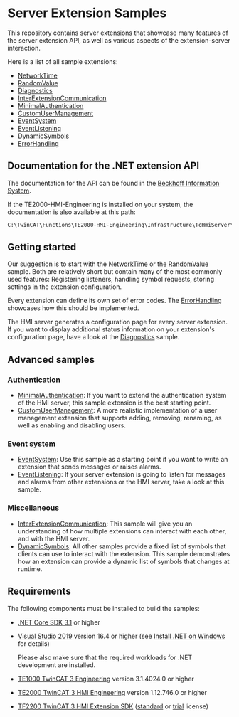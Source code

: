# Server Extension Samples

This repository contains server extensions that showcase many features of the server extension API,
as well as various aspects of the extension-server interaction.

Here is a list of all sample extensions:

- [NetworkTime](Extensions/NetworkTime/README.md)
- [RandomValue](Extensions/RandomValue/README.md)
- [Diagnostics](Extensions/Diagnostics/README.md)
- [InterExtensionCommunication](Extensions/InterExtensionCommunication/README.md)
- [MinimalAuthentication](Extensions/MinimalAuthentication/README.md)
- [CustomUserManagement](Extensions/CustomUserManagement/README.md)
- [EventSystem](Extensions/EventSystem/README.md)
- [EventListening](Extensions/EventListening/README.md)
- [DynamicSymbols](Extensions/DynamicSymbols/README.md)
- [ErrorHandling](Extensions/ErrorHandling/README.md)

## Documentation for the .NET extension API

The documentation for the API can be found in the [Beckhoff Information System](https://infosys.beckhoff.com/index.php?content=../content/1031/te2000_tc3_hmi_engineering/10591698827.html&id=7157243092038441902).

If the TE2000-HMI-Engineering is installed on your system, the documentation is also available at this path:

```txt
C:\TwinCAT\Functions\TE2000-HMI-Engineering\Infrastructure\TcHmiServer\docs\TcHmiSrvExtNet.Core.Documentation.chm
```

## Getting started

Our suggestion is to start with the [NetworkTime](Extensions/NetworkTime/README.md) or
the [RandomValue](Extensions/RandomValue/README.md) sample.
Both are relatively short but contain many of the most commonly used features:
Registering listeners, handling symbol requests, storing settings in the extension configuration.

Every extension can define its own set of error codes. The [ErrorHandling](Extensions/ErrorHandling/README.md) showcases how this should be implemented.

The HMI server generates a configuration page for every server extension. If you want to display additional status information on your extension's configuration page, have a look at the [Diagnostics](Extensions/Diagnostics/README.md) sample.

## Advanced samples

### **Authentication**

- [MinimalAuthentication](Extensions/MinimalAuthentication/README.md): If you want to extend the authentication system of the HMI server, this sample extension is the best starting point.
- [CustomUserManagement](Extensions/CustomUserManagement/README.md): A more realistic implementation of a user management extension that supports adding, removing, renaming, as well as enabling and disabling users.

### **Event system**

- [EventSystem](Extensions/EventSystem/README.md): Use this sample as a starting point if you want to write an extension that sends messages or raises alarms.
- [EventListening](Extensions/EventListening/README.md): If your server extension is going to listen for messages and alarms from other extensions or the HMI server, take a look at this sample.

### **Miscellaneous**

- [InterExtensionCommunication](Extensions/InterExtensionCommunication/README.md): This sample will give you an understanding of how multiple extensions can interact with each other, and with the HMI server.
- [DynamicSymbols](Extensions/DynamicSymbols/README.md): All other samples provide a fixed list of symbols that clients can use to interact with the extension. This sample demonstrates how an extension can provide a dynamic list of symbols that changes at runtime.

## Requirements

The following components must be installed to build the samples:

- [.NET Core SDK 3.1](https://dotnet.microsoft.com/download/dotnet) or higher

- [Visual Studio 2019](https://visualstudio.microsoft.com/downloads/?utm_medium=microsoft&utm_source=docs.microsoft.com&utm_campaign=button+cta&utm_content=download+vs2019) version 16.4 or higher (see [Install .NET on Windows](https://docs.microsoft.com/en-us/dotnet/core/install/windows?tabs=net50#install-with-visual-studio) for details)

  Please also make sure that the required workloads for .NET development are installed.

- [TE1000 TwinCAT 3 Engineering](https://www.beckhoff.com/en-en/products/automation/twincat/te1xxx-twincat-3-engineering/te1000.html) version 3.1.4024.0 or higher

- [TE2000 TwinCAT 3 HMI Engineering](https://www.beckhoff.com/en-en/products/automation/twincat/te1xxx-twincat-3-engineering/te2000.html) version 1.12.746.0 or higher

- [TF2200 TwinCAT 3 HMI Extension SDK](https://www.beckhoff.com/en-en/products/automation/twincat/tfxxxx-twincat-3-functions/tf2xxx-tc3-hmi/tf2200.html) ([standard](https://infosys.beckhoff.com/english.php?content=../content/1033/tc3_licensing/3510308491.html) or [trial](https://infosys.beckhoff.com/content/1033/tc3_licensing/3510308491.html?id=3407725140381911891) license)

